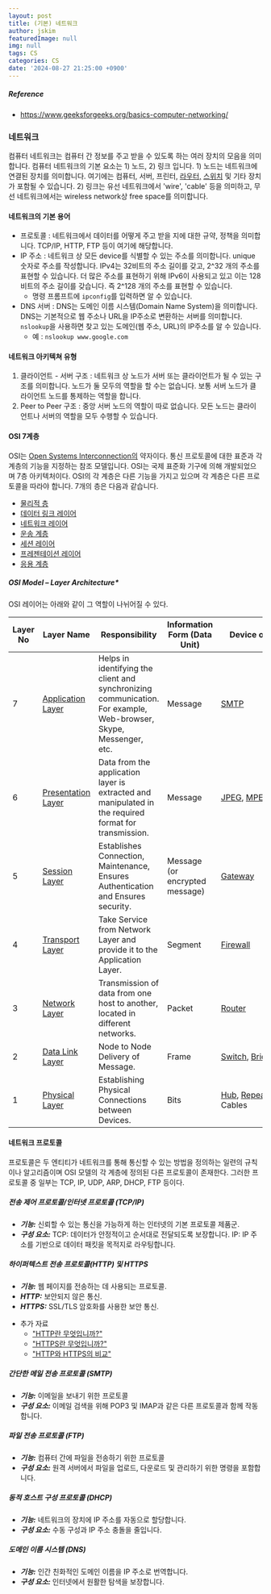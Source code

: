 ```yaml
---
layout: post
title: (기본) 네트워크
author: jskim
featuredImage: null
img: null
tags: CS
categories: CS
date: '2024-08-27 21:25:00 +0900'
---
```



##### Reference
- https://www.geeksforgeeks.org/basics-computer-networking/

### 네트워크
컴퓨터 네트워크는 컴퓨터 간 정보를 주고 받을 수 있도록 하는 여러 장치의 모음을 의미합니다. 컴퓨터 네트워크의 기본 요소는 1) 노드, 2) 링크 입니다. 1) 노드는 네트워크에 연결된 장치를 의미합니다. 여기에는 컴퓨터, 서버, 프린터, [라우터,](https://www.geeksforgeeks.org/introduction-of-a-router/) [스위치](https://www.geeksforgeeks.org/types-of-switches-in-computer-network/) 및 기타 장치가 포함될 수 있습니다. 2) 링크는 유선 네트워크에서 'wire', 'cable' 등을 의미하고, 무선 네트워크에서는 wireless network상 free space를 의미합니다.

#### 네트워크의 기본 용어
- 프로토콜 : 네트워크에서 데이터를 어떻게 주고 받을 지에 대한 규약, 정책을 의미합니다. TCP/IP, HTTP, FTP 등이 여기에 해당합니다.
- IP 주소 : 네트워크 상 모든 device를 식별할 수 있는 주소를 의미합니다. unique 숫자로 주소를 작성합니다. IPv4는 32비트의 주소 길이를 갖고, 2^32 개의 주소를 표현할 수 있습니다. 더 많은 주소를 표현하기 위해 IPv6이 사용되고 있고 이는 128비트의 주소 길이를 갖습니다. 즉 2^128 개의 주소를 표현할 수 있습니다.
	- 명령 프롬프트에 `ipconfig`를 입력하면 알 수 있습니다.
- DNS 서버 : DNS는 도메인 이름 시스템(Domain Name System)을 의미합니다. DNS는 기본적으로 웹 주소나 URL을 IP주소로 변환하는 서버를 의미합니다. `nslookup`을 사용하면 찾고 있는 도메인(웹 주소, URL)의 IP주소를 알 수 있습니다.
	- 예 : `nslookup www.google.com`

#### 네트워크 아키텍쳐 유형
1. 클라이언트 - 서버 구조 : 네트워크 상 노드가 서버 또는 클라이언트가 될 수 있는 구조를 의미합니다. 노드가 둘 모두의 역할을 할 수는 없습니다. 보통 서버 노드가 클라이언트 노드를 통제하는 역할을 합니다.
2. Peer to Peer 구조 : 중앙 서버 노드의 역할이 따로 없습니다. 모든 노드는 클라이언트나 서버의 역할을 모두 수행할 수 있습니다.

#### OSI 7계층
OSI는 [Open Systems Interconnection의](https://www.geeksforgeeks.org/layers-of-osi-model/) 약자이다. 통신 프로토콜에 대한 표준과 각 계층의 기능을 지정하는 참조 모델입니다. OSI는 국제 표준화 기구에 의해 개발되었으며 7층 아키텍처이다. OSI의 각 계층은 다른 기능을 가지고 있으며 각 계층은 다른 프로토콜을 따라야 합니다. 7개의 층은 다음과 같습니다.

- [물리적 층](https://www.geeksforgeeks.org/physical-layer-in-osi-model/)
- [데이터 링크 레이어](https://www.geeksforgeeks.org/data-link-layer/)
- [네트워크 레이어](https://www.geeksforgeeks.org/network-layer-services-packetizing-routing-and-forwarding/)
- [운송 계층](https://www.geeksforgeeks.org/transport-layer-responsibilities/)
- [세션 레이어](https://www.geeksforgeeks.org/session-layer-in-osi-model/)
- [프레젠테이션 레이어](https://www.geeksforgeeks.org/presentation-layer-in-osi-model/)
- [응용 계층](https://www.geeksforgeeks.org/application-layer-in-osi-model/)

##### **OSI Model – Layer Architecture***
OSI 레이어는 아래와 같이 그 역할이 나뉘어질 수 있다.

| **Layer No** | **Layer Name**                                                                                                         | **Responsibility**                                                                                                | **Information Form (Data Unit)** | **Device or Protocol**                                                                                                                                                                                           |
| ------------ | ---------------------------------------------------------------------------------------------------------------------- | ----------------------------------------------------------------------------------------------------------------- | -------------------------------- | ---------------------------------------------------------------------------------------------------------------------------------------------------------------------------------------------------------------- |
| 7            | [Application Layer](https://www.geeksforgeeks.org/open-systems-interconnection-model-osi/#application-layer-layer-7)   | Helps in identifying the client and synchronizing communication. For example, Web-browser, Skype, Messenger, etc. | Message                          | [SMTP](https://www.geeksforgeeks.org/simple-mail-transfer-protocol-smtp)                                                                                                                                         |
| 6            | [Presentation Layer](https://www.geeksforgeeks.org/open-systems-interconnection-model-osi/#presentation-layer-layer-6) | Data from the application layer is extracted and manipulated in the required format for transmission.             | Message                          | [JPEG](https://www.geeksforgeeks.org/jpeg-full-form), [MPEG](https://www.geeksforgeeks.org/mpeg-full-form), [GIF](https://www.geeksforgeeks.org/what-is-a-gif-file)                                              |
| 5            | [Session Layer](https://www.geeksforgeeks.org/open-systems-interconnection-model-osi/#session-layer-layer-5)           | Establishes Connection, Maintenance, Ensures Authentication and Ensures security.                                 | Message (or encrypted message)   | [Gateway](https://www.geeksforgeeks.org/what-is-circuit-level-gateway)                                                                                                                                           |
| 4            | [Transport Layer](https://www.geeksforgeeks.org/open-systems-interconnection-model-osi/#transport-layer-layer-4)       | Take Service from Network Layer and provide it to the Application Layer.                                          | Segment                          | [Firewall](https://www.geeksforgeeks.org/introduction-of-firewall-in-computer-network)                                                                                                                           |
| 3            | [Network Layer](https://www.geeksforgeeks.org/open-systems-interconnection-model-osi/#network-layer-layer-3)           | Transmission of data from one host to another, located in different networks.                                     | Packet                           | [Router](https://www.geeksforgeeks.org/introduction-of-a-router)                                                                                                                                                 |
| 2            | [Data Link Layer](https://www.geeksforgeeks.org/open-systems-interconnection-model-osi/#data-link-layer-layer-2)       | Node to Node Delivery of Message.                                                                                 | Frame                            | [Switch](https://www.geeksforgeeks.org/what-is-a-network-switch-and-how-does-it-work), [Bridge](https://www.geeksforgeeks.org/what-is-bridge-in-computer-network-types-uses-functions-differences)               |
| 1            | [Physical Layer](https://www.geeksforgeeks.org/open-systems-interconnection-model-osi/#physical-layer-layer-1)         | Establishing Physical Connections between Devices.                                                                | Bits                             | [Hub](https://www.geeksforgeeks.org/what-is-network-hub-and-how-it-works), [Repeater](https://www.geeksforgeeks.org/repeaters-in-computer-network), [Modem](https://www.geeksforgeeks.org/what-is-modem), Cables |

#### 네트워크 프로토콜
프로토콜은 두 엔티티가 네트워크를 통해 통신할 수 있는 방법을 정의하는 일련의 규칙이나 알고리즘이며 OSI 모델의 각 계층에 정의된 다른 프로토콜이 존재한다. 그러한 프로토콜 중 일부는 TCP, IP, UDP, ARP, DHCP, FTP 등이다.

##### 전송 제어 프로토콜/인터넷 프로토콜 (TCP/IP)
* ***기능:*** 신뢰할 수 있는 통신을 가능하게 하는 인터넷의 기본 프로토콜 제품군.
* ***구성 요소:***
TCP: 데이터가 안정적이고 순서대로 전달되도록 보장합니다.
IP: IP 주소를 기반으로 데이터 패킷을 목적지로 라우팅합니다.

##### 하이퍼텍스트 전송 프로토콜(HTTP) 및 HTTPS
* ***기능:*** 웹 페이지를 전송하는 데 사용되는 프로토콜.
* ***HTTP:*** 보안되지 않은 통신.
* ***HTTPS:*** SSL/TLS 암호화를 사용한 보안 통신.
- 추가 자료 
	- ["HTTP란 무엇입니까?"](https://www.cloudflare.com/ko-kr/learning/ddos/glossary/hypertext-transfer-protocol-http/)
	- ["HTTPS란 무엇입니까?"](https://www.cloudflare.com/ko-kr/learning/ssl/what-is-https/)
	- ["HTTP와 HTTPS의 비교"](https://www.cloudflare.com/ko-kr/learning/ssl/why-is-http-not-secure/)

##### 간단한 메일 전송 프로토콜 (SMTP)
* ***기능:*** 이메일을 보내기 위한 프로토콜
* ***구성 요소:*** 이메일 검색을 위해 POP3 및 IMAP과 같은 다른 프로토콜과 함께 작동합니다.

##### 파일 전송 프로토콜 (FTP)
* ***기능:*** 컴퓨터 간에 파일을 전송하기 위한 프로토콜
* ***구성 요소:*** 원격 서버에서 파일을 업로드, 다운로드 및 관리하기 위한 명령을 포함합니다.

##### 동적 호스트 구성 프로토콜 (DHCP)
* ***기능:*** 네트워크의 장치에 IP 주소를 자동으로 할당합니다.
* ***구성 요소:*** 수동 구성과 IP 주소 충돌을 줄입니다.

##### 도메인 이름 시스템 (DNS)
* ***기능:*** 인간 친화적인 도메인 이름을 IP 주소로 번역합니다.
* ***구성 요소:*** 인터넷에서 원활한 탐색을 보장합니다.